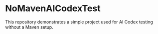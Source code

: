 # NoMavenAICodexTest

This repository demonstrates a simple project used for AI Codex testing without a Maven setup.
